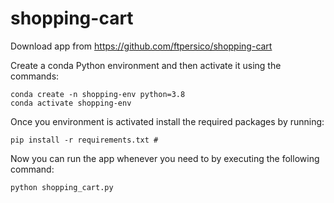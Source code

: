 # shopping-cart

Download app from https://github.com/ftpersico/shopping-cart

Create a conda Python environment and then activate it using the commands:

    conda create -n shopping-env python=3.8 
    conda activate shopping-env 


Once you environment is activated install the required packages by running:

    pip install -r requirements.txt #

Now you can run the app whenever you need to by executing the following command:

    python shopping_cart.py



